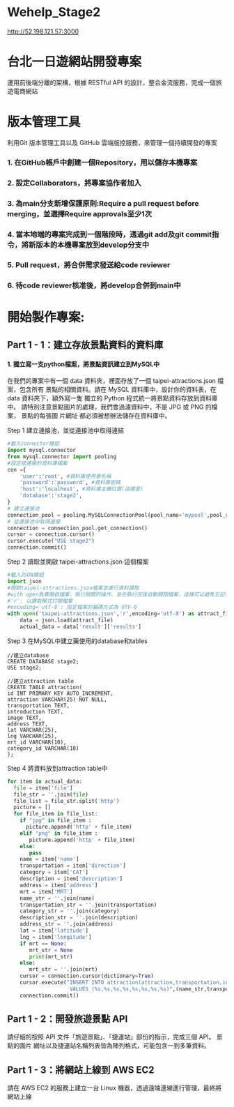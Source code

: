 # Wehelp_Stage2
http://52.198.121.57:3000

# 台北一日遊網站開發專案
運⽤前後端分離的架構，根據 RESTful API 的設計，整合⾦流服務，完成⼀個旅遊電商網站

# 版本管理工具
利用Git 版本管理⼯具以及 GitHub 雲端版控服務，來管理⼀個持續開發的專案
### 1. 在GitHub帳戶中創建一個Repository，用以儲存本機專案
### 2. 設定Collaborators，將專案協作者加入
### 3. 為main分支新增保護原則:Require a pull request before merging，並選擇Require approvals至少1次
### 4. 當本地端的專案完成到一個階段時，透過git add及git commit指令，將新版本的本機專案放到develop分支中
### 5. Pull request，將合併需求發送給code reviewer
### 6. 待code reviewer核准後，將develop合併到main中

# 開始製作專案:
## Part 1 - 1：建立存放景點資料的資料庫
#### 1. 獨立寫一支python檔案，將景點資訊建立到MySQL中

在我們的專案中有⼀個 data 資料夾，裡⾯存放了⼀個 taipei-attractions.json 檔案，包含所有
景點的相關資料。請在 MySQL 資料庫中，設計你的資料表，在 data 資料夾下，額外寫⼀隻
獨立的 Python 程式統⼀將景點資料存放到資料庫中。
請特別注意景點圖片的處理，我們會過濾資料中，不是 JPG 或 PNG 的檔案， 景點的每張圖
片網址 都必須被想辦法儲存在資料庫中。

Step 1 建立連接池，並從連接池中取得連結
```python
#載入connector模組
import mysql.connector
from mysql.connector import pooling
#設定欲連接的資料庫檔案
con ={
    'user':'root', #資料庫使用者名稱
    'password':'password', #資料庫密碼
    'host':'localhost', #資料庫主機位置(這裡是)
    'database':'stage2',
}
# 建立連接池
connection_pool = pooling.MySQLConnectionPool(pool_name='mypool',pool_size=5,**con)
# 從連接池中取得連接
connection = connection_pool.get_connection()
cursor = connection.cursor()
cursor.execute("USE stage2")
connection.commit()
```
Step 2 讀取並開啟 taipei-attractions.json 這個檔案
```python
#載入JSON模組
import json
#開啟taipei-attractions.json檔案並進行資料讀取
#with open負責開啟檔案，執行相關的操作，並在執行完後自動關閉檔案，這樣可以避免忘記手動關閉檔案而導致的問題
#'r': 以讀取模式打開檔案
#encoding='utf-8': 指定檔案的編碼方式為 UTF-8
with open('taipei-attractions.json','r',encoding='utf-8') as attract_file:
    data = json.load(attract_file)
    actual_data = data['result']['results']
```
Step 3 在MySQL中建立藥使用的database和tables
```mysql
//建立database
CREATE DATABASE stage2;
USE stage2;

//建立attraction table
CREATE TABLE attraction(
id INT PRIMARY KEY AUTO_INCREMENT,
attraction VARCHAR(25) NOT NULL,
transportation TEXT,
introduction TEXT,
image TEXT,
address TEXT,
lat VARCHAR(25),
lng VARCHAR(25),
mrt_id VARCHAR(10),
category_id VARCHAR(10)
);
```
Step 4 將資料放到attraction table中
```python
for item in actual_data:
  file = item['file']
  file_str = ''.join(file)
  file_list = file_str.split('http')
  picture = []
  for file_item in file_list:
    if "jpg" in file_item :
      picture.append('http' + file_item)
    elif "png" in file_item :
       picture.append('http' + file_item)
    else:
       pass
    name = item['name']
    transportation = item['direction']
    category = item['CAT']
    description = item['description']
    address = item['address']
    mrt = item['MRT']
    name_str = ''.join(name)
    transportation_str = ''.join(transportation)
    category_str = ''.join(category)
    description_str = ''.join(description)
    address_str = ''.join(address)
    lat = item['latitude']
    lng = item['longitude']
    if mrt == None:
       mrt_str = None
       print(mrt_str)
    else:
       mrt_str = ''.join(mrt)
    cursor = connection.cursor(dictionary=True)
    cursor.execute("INSERT INTO attraction(attraction,transportation,introduction,address,mrt_id,category_id,lat,lng) \
                    VALUES (%s,%s,%s,%s,%s,%s,%s,%s)",(name_str,transportation_str,description_str,address_str,mrt_str,category_str,lat,lng))
    connection.commit()
```
## Part 1 - 2：開發旅遊景點 API
請仔細的按照 API 文件「旅遊景點」、「捷運站」部份的指⽰，完成三個 API。 景點的圖片
網址以及捷運站名稱列表皆為陣列格式，可能包含⼀到多筆資料。
## Part 1 - 3：將網站上線到 AWS EC2
請在 AWS EC2 的服務上建立⼀台 Linux 機器，透過遠端連線進⾏管理，最終將網站上線
